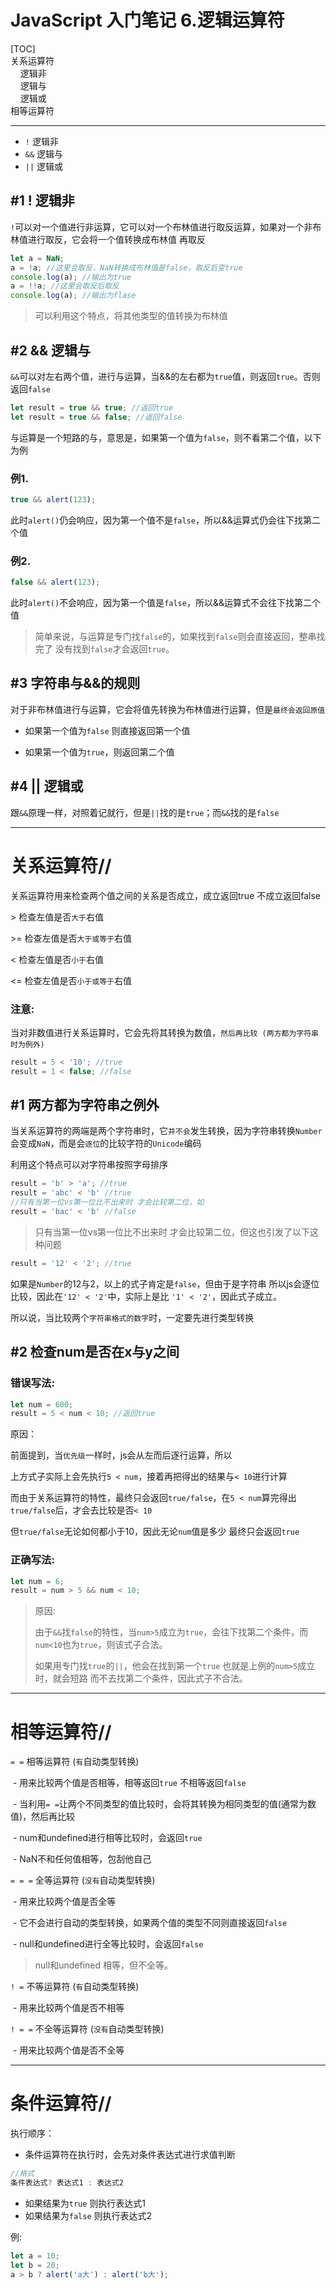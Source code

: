 # JavaScript 入门笔记 6.逻辑运算符
[TOC]<br>
关系运算符<br>
&nbsp;&nbsp;&nbsp;&nbsp;逻辑非<br>
  &nbsp;&nbsp;&nbsp;&nbsp;逻辑与<br>
  &nbsp;&nbsp;&nbsp;&nbsp;逻辑或<br>
 相等运算符<br>
 ***


- `!` 逻辑非
- `&&` 逻辑与
- `||` 逻辑或

## #1 ! 逻辑非

`!`可以对一个值进行非运算，它可以对一个布林值进行取反运算，如果对一个非布林值进行取反，它会将一个值转换成布林值 再取反

```js
let a = NaN;
a = !a; //这里会取反，NaN转换成布林值是false，取反后变true
console.log(a); //输出为true
a = !!a; //这里会取反后取反
console.log(a); //输出为flase
```

> 可以利用这个特点，将其他类型的值转换为布林值



## #2 && 逻辑与

`&&`可以对左右两个值，进行与运算，当&&的左右都为`true`值，则返回`true`。否则返回`false`

```js
let result = true && true; //返回true
let result = true && false; //返回false
```

与运算是一个短路的与，意思是，如果第一个值为`false`，则不看第二个值，以下为例

### 例1.

```js
true && alert(123);
```

此时`alert()`仍会响应，因为第一个值不是`false`，所以&&运算式仍会往下找第二个值

### 例2.

```js
false && alert(123);
```

此时`alert()`不会响应，因为第一个值是`false`，所以&&运算式不会往下找第二个值

> 简单来说，与运算是专门找`false`的，如果找到`false`则会直接返回，整串找完了 没有找到`false`才会返回`true`。



## #3 字符串与&&的规则

对于非布林值进行与运算，它会将值先转换为布林值进行运算，但是`最终会返回原值`

- 如果第一个值为`false` 则直接返回第一个值

- 如果第一个值为`true`，则返回第二个值


## #4 || 逻辑或

跟`&&`原理一样，对照着记就行，但是`||`找的是`true`；而`&&`找的是`false`

***

# 关系运算符//

关系运算符用来检查两个值之间的关系是否成立，成立返回true 不成立返回false

&gt; 检查左值是否`大于`右值

&gt;=&nbsp;检查左值是否`大于或等于`右值

< 检查左值是否`小于`右值

<= 检查左值是否`小于或等于`右值

### 注意:

当对非数值进行关系运算时，它会先将其转换为数值，`然后再比较 (两方都为字符串时为例外)`

```js
result = 5 < '10'; //true
result = 1 < false; //false
```



## #1 两方都为字符串之例外

当关系运算符的两端是两个字符串时，它`并不会`发生转换，因为字符串转换`Number`会变成`NaN`，而是会`逐位`的比较字符的`Unicode`编码

利用这个特点可以对字符串按照字母排序

```js
result = 'b' > 'a'; //true
result = 'abc' < 'b' //true
//只有当第一位vs第一位比不出来时 才会比较第二位，如
result = 'bac' < 'b' //false
```

> 只有当第一位vs第一位比不出来时 才会比较第二位，但这也引发了以下这种问题

```js
result = '12' < '2'; //true
```

如果是`Number`的12与2，以上的式子肯定是`false`，但由于是字符串 所以js会逐位比较，因此在`'12' < '2'`中，实际上是比 `'1' < '2'`，因此式子成立。

所以说，当比较两个`字符串格式的数字`时，一定要先进行类型转换



## #2 检查num是否在x与y之间

### 错误写法:

```js
let num = 600;
result = 5 < num < 10; //返回true
```

原因：

前面提到，当`优先级`一样时，js会从左而后逐行运算，所以

上方式子实际上会先执行`5 < num`，接着再把得出的结果与`< 10`进行计算

而由于关系运算符的特性，最终只会返回`true/false`，在`5 < num`算完得出`true/false`后，才会去比较是否`< 10`

但`true/false`无论如何都小于10，因此无论`num`值是多少 最终只会返回`true`

### 正确写法:

```js
let num = 6;
result = num > 5 && num < 10;
```

> 原因:
>
> 由于`&&`找`false`的特性，当`num>5`成立为`true`，会往下找第二个条件，而`num<10`也为`true`，则该式子合法。
>
> 如果用专门找`true`的`||`，他会在找到第一个`true` 也就是上例的`num>5`成立时，就会短路 而不去找第二个条件，因此式子不合法。

***

# 相等运算符//

`= =` 相等运算符 (`有`自动类型转换)

​	- 用来比较两个值是否相等，相等返回`true` 不相等返回`false`

​	- 当利用`= =`让两个不同类型的值比较时，会将其转换为相同类型的值(通常为数值)，然后再比较

​	- num和undefined进行相等比较时，会返回`true`

​	- NaN不和任何值相等，包刮他自己

`= = =` 全等运算符 (`没有`自动类型转换)

​	-  用来比较两个值是否全等

​	- 它不会进行自动的类型转换，如果两个值的类型不同则直接返回`false`

​	- null和undefined进行全等比较时，会返回`false`

> null和undefined 相等，但不全等。



`! =` 不等运算符 (`有`自动类型转换)

​	- 用来比较两个值是否不相等

`! = =` 不全等运算符 (`没有`自动类型转换)

​	- 用来比较两个值是否不全等
***

# 条件运算符//

执行顺序：

- 条件运算符在执行时，会先对条件表达式进行求值判断

```js
//格式
条件表达式? 表达式1 : 表达式2
```

- 如果结果为`true` 则执行表达式1
- 如果结果为`false` 则执行表达式2

例:

```js
let a = 10;
let b = 20;
a > b ? alert('a大') : alert('b大');
```
